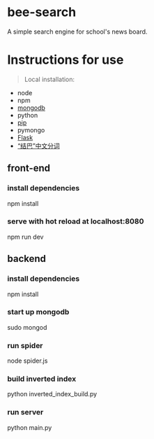 # bee-search
A simple search engine for school's news board.


# Instructions for use
> Local installation:
- node
- npm
- [mongodb](https://docs.mongodb.com/manual/tutorial/install-mongodb-on-ubuntu/)
- python
- [pip](https://pip.pypa.io/en/stable/installing/)
- pymongo
- [Flask](http://docs.jinkan.org/docs/flask/installation.html#installation)
- [“结巴”中文分词](https://github.com/fxsjy/jieba)

## front-end
### install dependencies
npm install
### serve with hot reload at localhost:8080
npm run dev

## backend
### install dependencies
npm install
### start up mongodb
sudo mongod
### run spider
node spider.js
### build inverted index
python inverted_index_build.py
### run server
python main.py
